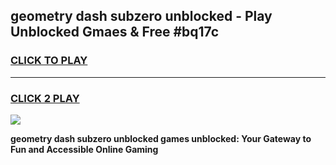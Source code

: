 
## geometry dash subzero unblocked - Play Unblocked Gmaes & Free #bq17c
<h3>
<a href="https://news.freeplayer.one?title=geometry_dash_subzero_unblocked&ref=26F">CLICK TO PLAY</a></h3>
<hr>

<h3>
<a href="https://news.freeplayer.one?title=geometry_dash_subzero_unblocked&ref=26F">CLICK 2 PLAY</a>
  
</h3>

<a href="https://news.freeplayer.one?title=geometry_dash_subzero_unblocked&ref=26F/"><img src="https://clearcache.store/games.png"></a>


**geometry dash subzero unblocked games unblocked: Your Gateway to Fun and Accessible Online Gaming**

